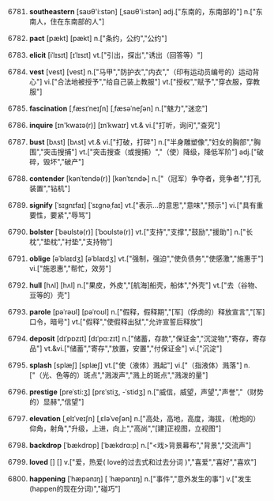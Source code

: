 6781. **southeastern**
[saʊθ'i:stən]  [ˌsaʊθ'i:stən]
adj.["东南的，东南部的"]  n.["东南人，住在东南部的人"]  

6782. **pact**
[pækt]  [pækt]
n.["条约，公约","公约"]  

6783. **elicit**
[iˈlɪsɪt]  [ɪˈlɪsɪt]
vt.["引出，探出","诱出（回答等）"]  

6784. **vest**
[vest]  [vest]
n.["马甲","防护衣","内衣","（印有运动员编号的）运动背心"]  vi.["合法地被授予","给自己装上教服"]  vt.["授权","赋予","穿衣服，穿教服"]  

6785. **fascination**
[ˌfæsɪˈneɪʃn]  [ˌfæsəˈneʃən]
n.["魅力","迷恋"]  

6786. **inquire**
[ɪn'kwaɪə(r)]  [ɪnˈkwaɪr]
vt.& vi.["打听，询问","查究"]  

6787. **bust**
[bʌst]  [bʌst]
vt.& vi.["打破，打碎"]  n.["半身雕塑像","妇女的胸部","胸围","突击搜捕"]  vt.["突击搜查（或搜捕）","（使）降级，降低军阶"]  adj.["破碎，毁坏","破产"]  

6788. **contender**
[kənˈtendə(r)]  [kənˈtɛndɚ]
n.["（冠军）争夺者，竞争者","打孔装置","钻机"]  

6789. **signify**
[ˈsɪgnɪfaɪ]  [ˈsɪɡnəˌfaɪ]
vt.["表示…的意思","意味","预示"]  vi.["具有重要性，要紧","辱骂"]  

6790. **bolster**
[ˈbəʊlstə(r)]  [ˈboʊlstə(r)]
vt.["支持","支撑","鼓励","援助"]  n.["长枕","垫枕","衬垫","支持物"]  

6791. **oblige**
[əˈblaɪdʒ]  [əˈblaɪdʒ]
vt.["强制，强迫","使负债务","使感激","施惠于"]  vi.["施恩惠","帮忙，效劳"]  

6792. **hull**
[hʌl]  [hʌl]
n.["果皮，外皮","[航海]船壳，船体","外壳"]  vt.["去（谷物、豆等的）壳"]  

6793. **parole**
[pəˈrəʊl]  [pəˈroʊl]
n.["假释，假释期","[军]（俘虏的）释放宣言","[军]口令，暗号"]  vt.["假释","使假释出狱","允许宣誓后释放"]  

6794. **deposit**
[dɪˈpɒzɪt]  [dɪˈpɑ:zɪt]
n.["储蓄，存款","保证金","沉淀物","寄存，寄存品"]  vt.&vi.["储蓄","寄存","放置，安置","付保证金"]  vi.["沉淀"]  

6795. **splash**
[splæʃ]  [splæʃ]
vt.["使（液体）溅起"]  vi.["（指液体）溅落"]  n.["（光、色等的）斑点","溅泼声","溅上的斑点","溅泼的量"]  

6796. **prestige**
[preˈsti:ʒ]  [prɛˈstiʒ, -ˈstidʒ]
n.["威信，威望，声望","声誉","（财势的）显赫","信望"]  

6797. **elevation**
[ˌelɪˈveɪʃn]  [ˌɛləˈveʃən]
n.["高处，高地，高度，海拔，（枪炮的）仰角，射角","升级，上进，向上","高尚","[建]正视图，立视图"]  

6798. **backdrop**
[ˈbækdrɒp]  [ˈbækdrɑ:p]
n.["<戏>背景幕布","背景","交流声"]  

6799. **loved**
[]  []
v.["爱，热爱( love的过去式和过去分词 )","喜爱","喜好","喜欢"]  

6800. **happening**
[ˈhæpənɪŋ]  [ ˈhæpənɪŋ]
n.["事件","意外发生的事"]  v.["发生(happen的现在分词)","碰巧"]  

